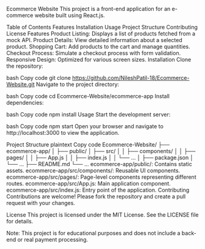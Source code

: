 Ecommerce Website
This project is a front-end application for an e-commerce website built using React.js.

Table of Contents
Features
Installation
Usage
Project Structure
Contributing
License
Features
Product Listing: Displays a list of products fetched from a mock API.
Product Details: View detailed information about a selected product.
Shopping Cart: Add products to the cart and manage quantities.
Checkout Process: Simulate a checkout process with form validation.
Responsive Design: Optimized for various screen sizes.
Installation
Clone the repository:

bash
Copy code
git clone https://github.com/NileshPatil-18/Ecommerce-Website.git
Navigate to the project directory:

bash
Copy code
cd Ecommerce-Website/ecommerce-app
Install dependencies:

bash
Copy code
npm install
Usage
Start the development server:

bash
Copy code
npm start
Open your browser and navigate to http://localhost:3000 to view the application.

Project Structure
plaintext
Copy code
Ecommerce-Website/
├── ecommerce-app/
│   ├── public/
│   ├── src/
│   │   ├── components/
│   │   ├── pages/
│   │   ├── App.js
│   │   ├── index.js
│   │   └── ...
│   ├── package.json
│   └── ...
├── README.md
└── ...
ecommerce-app/public/: Contains static assets.
ecommerce-app/src/components/: Reusable UI components.
ecommerce-app/src/pages/: Page-level components representing different routes.
ecommerce-app/src/App.js: Main application component.
ecommerce-app/src/index.js: Entry point of the application.
Contributing
Contributions are welcome! Please fork the repository and create a pull request with your changes.

License
This project is licensed under the MIT License. See the LICENSE file for details.

Note: This project is for educational purposes and does not include a back-end or real payment processing.
